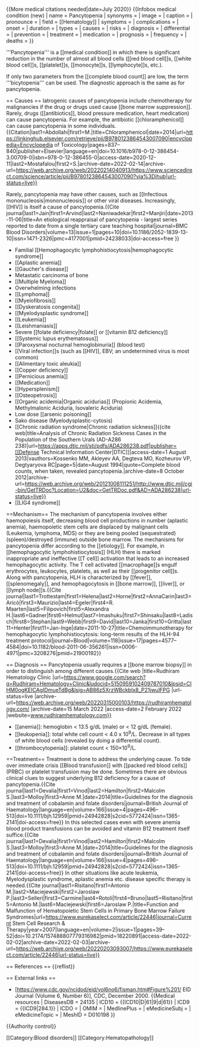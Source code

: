 {{More medical citations needed|date=July 2020}}
{{Infobox medical condition (new)
| name            = Pancytopenia
| synonyms        =
| image           =
| caption         =
| pronounce       =
| field           = [[Hematology]]
| symptoms        =
| complications   =
| onset           =
| duration        =
| types           =
| causes          =
| risks           =
| diagnosis       =
| differential    =
| prevention      =
| treatment       =
| medication      =
| prognosis       =
| frequency       =
| deaths          =
}}

'''Pancytopenia''' is a [[medical condition]] in which there is significant reduction in the number of almost all blood cells ([[red blood cell]]s, [[white blood cell]]s, [[platelet]]s, [[monocyte]]s, [[lymphocyte]]s, etc.).

If only two parameters from the [[complete blood count]] are low, the term '''bicytopenia''' can be used.  The diagnostic approach is the same as for pancytopenia.

== Causes ==
Iatrogenic causes of pancytopenia include chemotherapy for malignancies if the drug or drugs used cause [[bone marrow suppression]]. Rarely, drugs ([[antibiotics]], blood pressure medication, heart medication) can cause pancytopenia.
For example, the antibiotic [[chloramphenicol]] can cause pancytopenia in some individuals.<ref>{{Citation|last1=Abdollahi|first1=M.|title=Chloramphenicol|date=2014|url=https://linkinghub.elsevier.com/retrieve/pii/B9780123864543007090|encyclopedia=Encyclopedia of Toxicology|pages=837–840|publisher=Elsevier|language=en|doi=10.1016/b978-0-12-386454-3.00709-0|isbn=978-0-12-386455-0|access-date=2020-12-11|last2=Mostafalou|first2=S.|archive-date=2022-02-14|archive-url=https://web.archive.org/web/20220214040913/https://www.sciencedirect.com/science/article/pii/B9780123864543007090?via%3Dihub|url-status=live}}</ref>

Rarely, pancytopenia may have other causes, such as [[Infectious mononucleosis|mononucleosis]] or other viral diseases. Increasingly, [[HIV]] is itself a cause of pancytopenia.<ref>{{Cite journal|last1=Jain|first1=Arvind|last2=Naniwadekar|first2=Manjiri|date=2013-11-06|title=An etiological reappraisal of pancytopenia - largest series reported to date from a single tertiary care teaching hospital|journal=BMC Blood Disorders|volume=13|issue=1|pages=10|doi=10.1186/2052-1839-13-10|issn=1471-2326|pmc=4177001|pmid=24238033|doi-access=free }}</ref>
* Familial [[Hemophagocytic lymphohistiocytosis|hemophagocytic syndrome]]
* [[Aplastic anemia]]
* [[Gaucher's disease]]
* Metastatic carcinoma of bone
* [[Multiple Myeloma]]
* Overwhelming infections
* [[Lymphoma]]
* [[Myelofibrosis]]
* [[Dyskeratosis congenita]]
* [[Myelodysplastic syndrome]]
* [[Leukemia]]
* [[Leishmaniasis]]
* Severe [[folate deficiency|folate]] or [[vitamin B12 deficiency]]
* [[Systemic lupus erythematosus]]
* [[Paroxysmal nocturnal hemoglobinuria]] (blood test)
* [[Viral infection]]s (such as [[HIV]], EBV; an undetermined virus is most common)
* [[Alimentary toxic aleukia]]
* [[Copper deficiency]]
* [[Pernicious anemia]]
* [[Medication]]
* [[Hypersplenism]]
* [[Osteopetrosis]]
* [[Organic acidemia|Organic acidurias]] (Propionic Acidemia, Methylmalonic Aciduria, Isovaleric Aciduria)
* Low dose [[arsenic poisoning]]
* Sako disease (Myelodysplastic-cytosis)
* [[Chronic radiation syndrome|Chronic radiation sickness]]<ref>{{cite web|title=Analysis of Chronic Radiation Sickness Cases in the Population of the Southern Urals (AD-A286 238)|url=https://apps.dtic.mil/sti/pdfs/ADA286238.pdf|publisher=[[Defense Technical Information Center|DTIC]]|access-date=1 August 2013|vauthors=Kossenko MM, Akleyev AA, Degteva MO, Kozheurov VP, Degtyaryova RC|page=5|date=August 1994|quote=Complete blood counts, when taken, revealed pancytopenia.|archive-date=8 October 2012|archive-url=https://web.archive.org/web/20121008111251/http://www.dtic.mil/cgi-bin/GetTRDoc?Location=U2&doc=GetTRDoc.pdf&AD=ADA286238|url-status=live}}</ref>
* [[LIG4 syndrome]]

==Mechanism==
The mechanism of pancytopenia involves either haemopoiesis itself, decreasing blood cell productions in number (aplastic anemia), haemopoietic stem cells are displaced by malignant cells (Leukemia, lymphoma, MDS) or they are being pooled (sequestrated) (spleen)/destroyed (immune) outside bone marrow. The mechanisms for pancytopenia differ according to the [[etiology]]. For example, in [[hemophagocytic lymphohistiocytosis]] (HLH) there is marked inappropriate and ineffective [[T cell]] activation that leads to an increased hemophagocytic activity. The T cell activated [[macrophage]]s engulf erythrocytes, leukocytes, platelets, as well as their [[progenitor cell]]s. Along with pancytopenia, HLH is characterized by [[fever]], [[splenomegaly]], and hemophagocytosis in [[bone marrow]], [[liver]], or [[lymph node]]s.<ref>{{Cite journal|last1=Trottestam|first1=Helena|last2=Horne|first2=AnnaCarin|last3=Aricò|first3=Maurizio|last4=Egeler|first4=R. Maarten|last5=Filipovich|first5=Alexandra H.|last6=Gadner|first6=Helmut|last7=Imashuku|first7=Shinsaku|last8=Ladisch|first8=Stephan|last9=Webb|first9=David|last10=Janka|first10=Gritta|last11=Henter|first11=Jan-Inge|date=2011-10-27|title=Chemoimmunotherapy for hemophagocytic lymphohistiocytosis: long-term results of the HLH-94 treatment protocol|journal=Blood|volume=118|issue=17|pages=4577–4584|doi=10.1182/blood-2011-06-356261|issn=0006-4971|pmc=3208276|pmid=21900192}}</ref>

== Diagnosis ==
Pancytopenia usually requires a [[bone marrow biopsy]] in order to distinguish among different causes.<ref>{{Cite web |title=Rudhiram Hematology Clinic |url=https://www.google.com/search?q=Rudhiram+Hematology+Clinic&ludocid=5150959102409787010&lpsid=CIHM0ogKEICAgIDmueTdBg&lsig=AB86z5XrzWBckbIx8_P21jwulFPG |url-status=live |archive-url=https://web.archive.org/web/20220315000103/https://rudhiramhematology.com/ |archive-date=15 March 2022 |access-date=2 February 2022 |website=www.rudhiramhematology.com}}</ref>
* [[anemia]]: hemoglobin < 13.5 g/dL (male) or < 12 g/dL (female).
* [[leukopenia]]:  total white cell count < 4.0 x 10<sup>9</sup>/L. Decrease in all types of white blood cells (revealed by doing a differential count).
* [[thrombocytopenia]]: platelet count < 150×10<sup>9</sup>/L.

==Treatment==
Treatment is done to address the underlying cause. To tide over immediate crisis [[Blood transfusion]] with [[packed red blood cells]] (PRBC) or platelet transfusion may be done. Sometimes there are obvious clinical clues to suggest underlying B12 deficiency for a cause of  pancytopenia.<ref>{{Cite journal|last1=Devalia|first1=Vinod|last2=Hamilton|first2=Malcolm S.|last3=Molloy|first3=Anne M.|date=2014|title=Guidelines for the diagnosis and treatment of cobalamin and folate disorders|journal=British Journal of Haematology|language=en|volume=166|issue=4|pages=496–513|doi=10.1111/bjh.12959|pmid=24942828|s2cid=5772424|issn=1365-2141|doi-access=free}}</ref> In this selected cases even with severe anemia blood product transfusions can be avoided and vitamin B12 treatment itself suffice.<ref>{{Cite journal|last1=Devalia|first1=Vinod|last2=Hamilton|first2=Malcolm S.|last3=Molloy|first3=Anne M.|date=2014|title=Guidelines for the diagnosis and treatment of cobalamin and folate disorders|journal=British Journal of Haematology|language=en|volume=166|issue=4|pages=496–513|doi=10.1111/bjh.12959|pmid=24942828|s2cid=5772424|issn=1365-2141|doi-access=free}}</ref> In other situations like acute leukemia, Myelodysplastic syndrome, aplastic anemia etc. disease specific therapy is needed.<ref>{{Cite journal|last1=Risitano|first1=Antonio M.|last2=Maciejewski|first2=Jaroslaw P.|last3=Selleri|first3=Carmine|last4=Rotoli|first4=Bruno|last5=Risitano|first5=Antonio M.|last6=Maciejewski|first6=Jaroslaw P.|title=Function and Malfunction of Hematopoietic Stem Cells in Primary Bone Marrow Failure Syndromes|url=https://www.eurekaselect.com/article/22446|journal=Current Stem Cell Research & Therapy|year=2007|language=en|volume=2|issue=1|pages=39–52|doi=10.2174/157488807779316982|pmid=18220891|access-date=2022-02-02|archive-date=2022-02-03|archive-url=https://web.archive.org/web/20220203093007/https://www.eurekaselect.com/article/22446|url-status=live}}</ref>

== References ==
{{reflist}}

== External links ==
* [https://www.cdc.gov/ncidod/eid/vol6no6/fisman.htm#Figure%201/ EID Journal (Volume 6, Number 6)], CDC, December 2000.
{{Medical resources
|  DiseasesDB     = 24135
|  ICD10          = {{ICD10|D|61|9|d|61}}
|  ICD9           = {{ICD9|284.1}}
|  ICDO           =
|  OMIM           =
|  MedlinePlus    =
|  eMedicineSubj  =
|  eMedicineTopic =
|  MeshID         = D010198
}}

{{Authority control}}

[[Category:Blood disorders]]
[[Category:Hematopathology]]